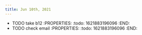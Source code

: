 ```yaml
---
title: Jun 10th, 2021
---
```


- TODO take b12
:PROPERTIES:
:todo: 1621883196096
:END:
- TODO check email
:PROPERTIES:
:todo: 1621883196096
:END:
